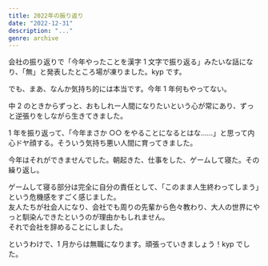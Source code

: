 ```yaml
---
title: 2022年の振り返り
date: "2022-12-31"
description: "..."
genre: archive
---
```


会社の振り返りで「今年やったことを漢字 1 文字で振り返る」みたいな話になり、「無」と発表したところ場が凍りました。kyp です。

でも、まあ、なんか気持ち的には本当です。今年 1 年何もやってない。

中 2 のときからずっと、おもしれー人間になりたいという心が常にあり、ずっと逆張りをしながら生きてきました。

1 年を振り返って、「今年まさか ○○ をやることになるとはな……」と思って内心ドヤ顔する。そういう気持ち悪い人間に育ってきました。

今年はそれができませんでした。朝起きた、仕事をした、ゲームして寝た。その繰り返し。

ゲームして寝る部分は完全に自分の責任として、「このまま人生終わってしまう」という危機感をすごく感じました。  
友人たちが社会人になり、会社でも周りの先輩から色々教わり、大人の世界にやっと馴染んできたというのが理由かもしれません。  
それで会社を辞めることにしました。

というわけで、1 月からは無職になります。頑張っていきましょう！kyp でした。
